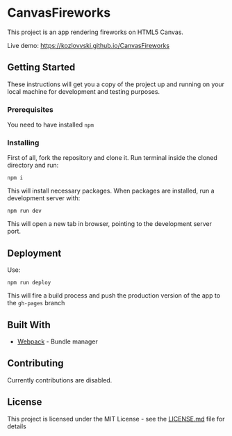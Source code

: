 # CanvasFireworks

This project is an app rendering fireworks on HTML5 Canvas.

Live demo: https://kozlovvski.github.io/CanvasFireworks

## Getting Started

These instructions will get you a copy of the project up and running on your local machine for development and testing purposes.

### Prerequisites

You need to have installed `npm`

### Installing

First of all, fork the repository and clone it. Run terminal inside the cloned directory and run:

```
npm i
```

This will install necessary packages. When packages are installed, run a development server with:

```
npm run dev
```

This will open a new tab in browser, pointing to the development server port.


## Deployment

Use: 

```
npm run deploy
```

This will fire a build process and push the production version of the app to the `gh-pages` branch

## Built With

* [Webpack](https://github.com/webpack/webpack) - Bundle manager

## Contributing

Currently contributions are disabled.

## License

This project is licensed under the MIT License - see the [LICENSE.md](LICENSE.md) file for details
